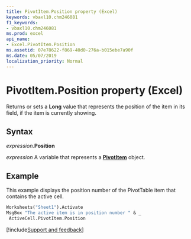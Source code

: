 ```yaml
---
title: PivotItem.Position property (Excel)
keywords: vbaxl10.chm246081
f1_keywords:
- vbaxl10.chm246081
ms.prod: excel
api_name:
- Excel.PivotItem.Position
ms.assetid: 07e78622-f869-40d0-276a-b015ebe7a90f
ms.date: 05/07/2019
localization_priority: Normal
---
```



# PivotItem.Position property (Excel)

Returns or sets a **Long** value that represents the position of the item in its field, if the item is currently showing.


## Syntax

_expression_.**Position**

_expression_ A variable that represents a **[PivotItem](Excel.PivotItem.md)** object.


## Example

This example displays the position number of the PivotTable item that contains the active cell.

```vb
Worksheets("Sheet1").Activate 
MsgBox "The active item is in position number " & _ 
 ActiveCell.PivotItem.Position
```




[!include[Support and feedback](~/includes/feedback-boilerplate.md)]